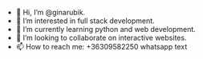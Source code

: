 - 👋 Hi, I’m @ginarubik.
- 👀 I’m interested in full stack development.
- 🌱 I’m currently learning python and web development.
- 💞️ I’m looking to collaborate on interactive websites.
- 📫 How to reach me: +36309582250 whatsapp text 

<!---
ginarubik/ginarubik is a ✨ special ✨ repository because its `README.md` (this file) appears on your GitHub profile.
You can click the Preview link to take a look at your changes.
--->
